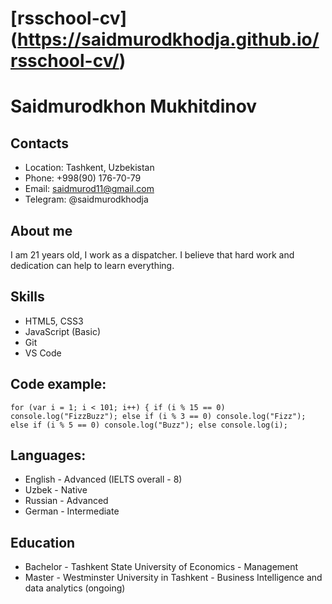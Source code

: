 # [rsschool-cv] (https://saidmurodkhodja.github.io/rsschool-cv/)
# Saidmurodkhon Mukhitdinov
## Contacts
* Location: Tashkent, Uzbekistan
* Phone: +998(90) 176-70-79
* Email: saidmurod11@gmail.com
* Telegram: @saidmurodkhodja
## About me
I am 21 years old, I work as a dispatcher. I believe that hard work and dedication can help to learn everything. 
## Skills 
* HTML5, CSS3
* JavaScript (Basic)
* Git
* VS Code
## Code example:
` for (var i = 1; i < 101; i++) {
    if (i % 15 == 0) console.log("FizzBuzz");
    else if (i % 3 == 0) console.log("Fizz");
    else if (i % 5 == 0) console.log("Buzz");
    else console.log(i); `
## Languages:
* English - Advanced (IELTS overall - 8)
* Uzbek - Native
* Russian - Advanced
* German - Intermediate
## Education 
* Bachelor - Tashkent State University of Economics - Management
* Master - Westminster University in Tashkent - Business Intelligence and data analytics (ongoing)


